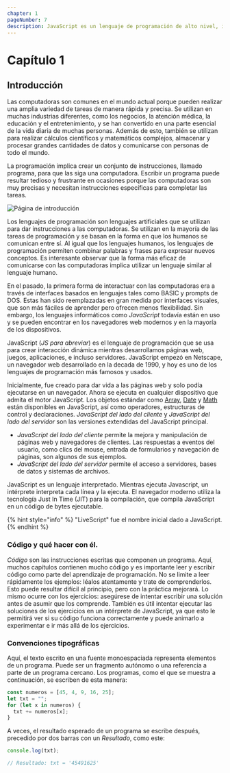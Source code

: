 ```yaml
---
chapter: 1
pageNumber: 7
description: JavaScript es un lenguaje de programación de alto nivel, interpretado y de tipo dinámico que se utiliza principalmente para el desarrollo web. Es una de las tecnologías centrales utilizadas para crear sitios web y aplicaciones web interactivos y dinámicos.
---
```

# Capítulo 1

## Introducción

Las computadoras son comunes en el mundo actual porque pueden realizar una amplia variedad de tareas de manera rápida y precisa. Se utilizan en muchas industrias diferentes, como los negocios, la atención médica, la educación y el entretenimiento, y se han convertido en una parte esencial de la vida diaria de muchas personas. Además de esto, también se utilizan para realizar cálculos científicos y matemáticos complejos, almacenar y procesar grandes cantidades de datos y comunicarse con personas de todo el mundo.

La programación implica crear un conjunto de instrucciones, llamado programa, para que las siga una computadora. Escribir un programa puede resultar tedioso y frustrante en ocasiones porque las computadoras son muy precisas y necesitan instrucciones específicas para completar las tareas.

![Página de introducción](../.gitbook/assets/intro.png)

Los lenguajes de programación son lenguajes artificiales que se utilizan para dar instrucciones a las computadoras. Se utilizan en la mayoría de las tareas de programación y se basan en la forma en que los humanos se comunican entre sí. Al igual que los lenguajes humanos, los lenguajes de programación permiten combinar palabras y frases para expresar nuevos conceptos. Es interesante observar que la forma más eficaz de comunicarse con las computadoras implica utilizar un lenguaje similar al lenguaje humano.

En el pasado, la primera forma de interactuar con las computadoras era a través de interfaces basados en lenguajes tales como 
BASIC y prompts de DOS. Estas han sido reemplazadas en gran medida por interfaces visuales, que son más fáciles de aprender pero ofrecen menos flexibilidad. Sin embargo, los lenguajes informáticos como _JavaScript_ todavía están en uso y se pueden encontrar en los navegadores web modernos y en la mayoría de los dispositivos.

JavaScript (_JS para abreviar_) es el lenguaje de programación que se usa para crear interacción dinámica mientras desarrollamos  páginas web, juegos, aplicaciones, e incluso servidores. JavaScript empezó en Netscape, un navegador web desarrollado en la decada de 1990, y hoy es uno de los lenguajes de programación más famosos y usados.

Inicialmente, fue creado para dar vida a las páginas web y solo podía ejecutarse en un navegador. Ahora se ejecuta en cualquier dispositivo que admita el motor JavaScript. Los objetos estándar como [Array](./arrays/README.md), [Date](./date-and-time.md) y [Math](./numbers/math.md) están disponibles en JavaScript, así como operadores, estructuras de control y declaraciones. _JavaScript del lado del cliente_ y _JavaScript del lado del servidor_ son las versiones extendidas del JavaScript principal.

* _JavaScript del lado del cliente_ permite la mejora y manipulación de páginas web y navegadores de clientes. Las respuestas a eventos del usuario, como clics del mouse, entrada de formularios y navegación de páginas, son algunos de sus ejemplos.
* _JavaScript del lado del servidor_ permite el acceso a servidores, bases de datos y sistemas de archivos.

JavaScript es un lenguaje interpretado. Mientras ejecuta Javascript, un intérprete interpreta cada línea y la ejecuta. El navegador moderno utiliza la tecnología Just In Time (JIT) para la compilación, que compila JavaScript en un código de bytes ejecutable.

{% hint style="info" %}
"LiveScript" fue el nombre inicial dado a JavaScript.
{% endhint %}

### Código y qué hacer con él.

_Código_ son las instrucciones escritas que componen un programa. Aquí, muchos capítulos contienen mucho código y es importante leer y escribir código como parte del aprendizaje de programación. No se limite a leer rápidamente los ejemplos: léalos atentamente y trate de comprenderlos. Esto puede resultar difícil al principio, pero con la práctica mejorará. Lo mismo ocurre con los ejercicios: asegúrese de intentar escribir una solución antes de asumir que los comprende. También es útil intentar ejecutar las soluciones de los ejercicios en un intérprete de JavaScript, ya que esto le permitirá ver si su código funciona correctamente y puede animarlo a experimentar e ir más allá de los ejercicios.

### Convenciones tipográficas

Aquí, el texto escrito en una fuente monoespaciada representa elementos de un programa. Puede ser un fragmento autónomo o una referencia a parte de un programa cercano. Los programas, como el que se muestra a continuación, se escriben de esta manera:

```javascript
const numeros = [45, 4, 9, 16, 25];
let txt = "";
for (let x in numeros) {
  txt += numeros[x];
}
```

A veces, el resultado esperado de un programa se escribe después, precedido por dos barras con un _Resultado_, como este:

```javascript
console.log(txt);

// Resultado: txt = '45491625'
```

